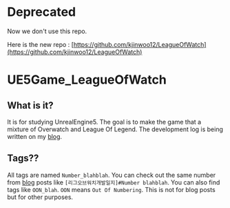 # Deprecated
Now we don't use this repo.

Here is the new repo : [https://github.com/kjinwoo12/LeagueOfWatch](https://github.com/kjinwoo12/LeagueOfWatch)

# UE5Game_LeagueOfWatch
## What is it?
It is for studying UnrealEngine5. The goal is to make the game that a mixture of Overwatch and League Of Legend. The development log is being written on my [blog](https://duplicated.tistory.com/10).

## Tags??
All tags are named `Number_blahblah`. You can check out the same number from [blog](https://duplicated.tistory.com) posts like `[리그오브워치개발일지]#Number blahblah`. You can also find tags like `OON_blah`. `OON` means `Out Of Numbering`. This is not for blog posts but for other purposes.
